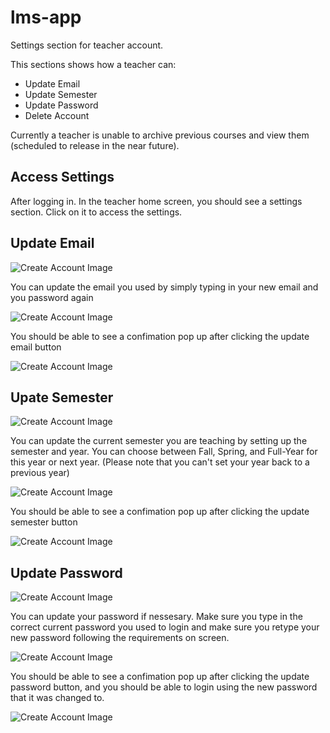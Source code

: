 # lms-app 

Settings section for teacher account. 

This sections shows how a teacher can: 

* Update Email
* Update Semester
* Update Password
* Delete Account

Currently a teacher is unable to archive previous courses and view them (scheduled to release in the near future).

## Access Settings

After logging in. In the teacher home screen, you should see a settings section. Click on it to access the settings. 

## Update Email

![Create Account Image](https://github.com/thomasmendez/lms-app/blob/master/markdown/images/teacher/settings/Email%20Update%201.png)

You can update the email you used by simply typing in your new email and you password again

![Create Account Image](https://github.com/thomasmendez/lms-app/blob/master/markdown/images/teacher/settings/Email%20Update%202.png)

You should be able to see a confimation pop up after clicking the update email button 

![Create Account Image](https://github.com/thomasmendez/lms-app/blob/master/markdown/images/teacher/settings/Email%20Update%203.png)

## Upate Semester

![Create Account Image](https://github.com/thomasmendez/lms-app/blob/master/markdown/images/teacher/settings/Semester%20Update%201.png)

You can update the current semester you are teaching by setting up the semester and year. You can choose between Fall, Spring, and Full-Year for this year or next year. (Please note that you can't set your year back to a previous year)

![Create Account Image](https://github.com/thomasmendez/lms-app/blob/master/markdown/images/teacher/settings/Semester%20Update%202.png)

You should be able to see a confimation pop up after clicking the update semester button

![Create Account Image](https://github.com/thomasmendez/lms-app/blob/master/markdown/images/teacher/settings/Semester%20Update%203.png)

## Update Password

![Create Account Image](https://github.com/thomasmendez/lms-app/blob/master/markdown/images/teacher/settings/Password%20Update%202.png)

You can update your password if nessesary. Make sure you type in the correct current password you used to login and make sure you retype your new password following the requirements on screen. 

![Create Account Image](https://github.com/thomasmendez/lms-app/blob/master/markdown/images/teacher/settings/Password%20Update%202.png)

You should be able to see a confimation pop up after clicking the update password button, and you should be able to login using the new password that it was changed to.

![Create Account Image](https://github.com/thomasmendez/lms-app/blob/master/markdown/images/teacher/settings/Password%20Update%203.png)
